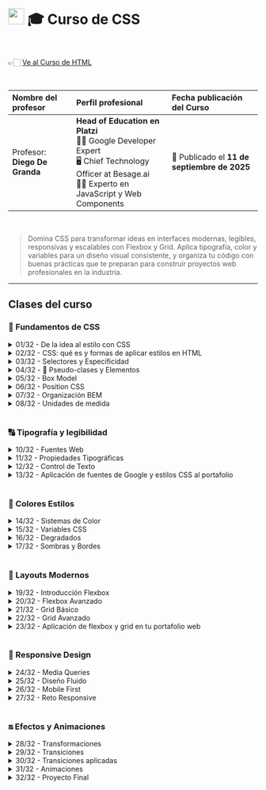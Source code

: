 
# <img width="32px" src="https://static.platzi.com/media/achievements/piezas-curso-de-fundamentos-de-css_badge-495a6456-77ae-4ede-8cc3-7678710e3d80.png"/> 🎓 Curso de CSS

  <br/>

  👉🏻 [Ve al Curso de HTML](https://platzi.com/cursos/css)
  
  <br/>

  | Nombre del profesor | Perfil profesional | Fecha publicación del Curso |
  | :--- | :--- | :--- |
  | Profesor: **Diego De Granda** | **Head of Education en Platzi** <br/> 👨‍🏫 Google Developer Expert <br/> 🖥️ Chief Technology Officer at Besage.ai <br/> 👨‍💻 Experto en JavaScript y Web Components | 📅 Publicado el **11 de septiembre de 2025** |
  
  <br/>


> Domina CSS para transformar ideas en interfaces modernas, legibles, responsivas y escalables con Flexbox y Grid. Aplica tipografía, color y variables para un diseño visual consistente, y organiza tu código con buenas prácticas que te preparan para construir proyectos web profesionales en la industria.

---

## Clases del curso

### 🧱 Fundamentos de CSS
<details>
  <summary>01/32 - De la idea al estilo con CSS</summary>
  <br/>
</details>

<details>
  <summary>02/32 - CSS: qué es y formas de aplicar estilos en HTML</summary>
  <br/>
</details>

<details>
  <summary>03/32 - Selectores y Especificidad</summary>
  <br/>
</details>

<details>
  <summary>04/32 - 👀 Pseudo-clases y Elementos</summary>
  <br/>
</details>

<details>
  <summary>05/32 - Box Model</summary>
  <br/>
</details>

<details>
  <summary>06/32 - Position CSS</summary>
  <br/>
</details>

<details>
  <summary>07/32 - Organización BEM</summary>
  <br/>
</details>

<details>
  <summary>08/32 - Unidades de medida</summary>
  <br/>
</details>
<br/>

### 🔠 Tipografía y legibilidad
<details>
  <summary>10/32 - Fuentes Web</summary>
  <br/>
</details>

<details>
  <summary>11/32 - Propiedades Tipográficas</summary>
  <br/>
</details>

<details>
  <summary>12/32 - Control de Texto</summary>
  <br/>
</details>

<details>
  <summary>13/32 - Aplicación de fuentes de Google y estilos CSS al portafolio</summary>
  <br/>
</details>
<br/>

### 🎨 Colores Estilos
<details>
  <summary>14/32 - Sistemas de Color</summary>
  <br/>
</details>

<details>
  <summary>15/32 - Variables CSS</summary>
  <br/>
</details>

<details>
  <summary>16/32 - Degradados</summary>
  <br/>
</details>

<details>
  <summary>17/32 - Sombras y Bordes</summary>
  <br/>
</details>
<br/>

### 📱 Layouts Modernos
<details>
  <summary>19/32 - Introducción Flexbox</summary>
  <br/>
</details>

<details>
  <summary>20/32 - Flexbox Avanzado</summary>
  <br/>
</details>

<details>
  <summary>21/32 - Grid Básico</summary>
  <br/>
</details>

<details>
  <summary>22/32 - Grid Avanzado</summary>
  <br/>
</details>

<details>
  <summary>23/32 - Aplicación de flexbox y grid en tu portafolio web</summary>
  <br/>
</details>
<br/>

### 📳 Responsive Design
<details>
  <summary>24/32 - Media Queries</summary>
  <br/>
</details>

<details>
  <summary>25/32 - Diseño Fluido</summary>
  <br/>
</details>

<details>
  <summary>26/32 - Mobile First</summary>
  <br/>
</details>

<details>
  <summary>27/32 - Reto Responsive</summary>
  <br/>
</details>
<br/>

### 🔛 Efectos y Animaciones
<details>
  <summary>28/32 - Transformaciones</summary>
  <br/>
</details>

<details>
  <summary>29/32 - Transiciones</summary>
  <br/>
</details>

<details>
  <summary>30/32 - Transiciones aplicadas</summary>
  <br/>
</details>

<details>
  <summary>31/32 - Animaciones</summary>
  <br/>
</details>

<details>
  <summary>32/32 - Proyecto Final</summary>
  <br/>
</details>